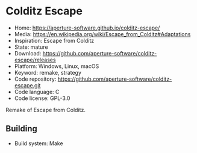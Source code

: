 # Colditz Escape

- Home: https://aperture-software.github.io/colditz-escape/
- Media: https://en.wikipedia.org/wiki/Escape_from_Colditz#Adaptations
- Inspiration: Escape from Colditz
- State: mature
- Download: https://github.com/aperture-software/colditz-escape/releases
- Platform: Windows, Linux, macOS
- Keyword: remake, strategy
- Code repository: https://github.com/aperture-software/colditz-escape.git
- Code language: C
- Code license: GPL-3.0

Remake of Escape from Colditz.

## Building

- Build system: Make
